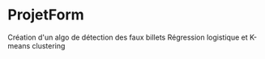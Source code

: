 # ProjetForm
Création d'un algo de détection des faux billets
Régression logistique et K-means clustering
